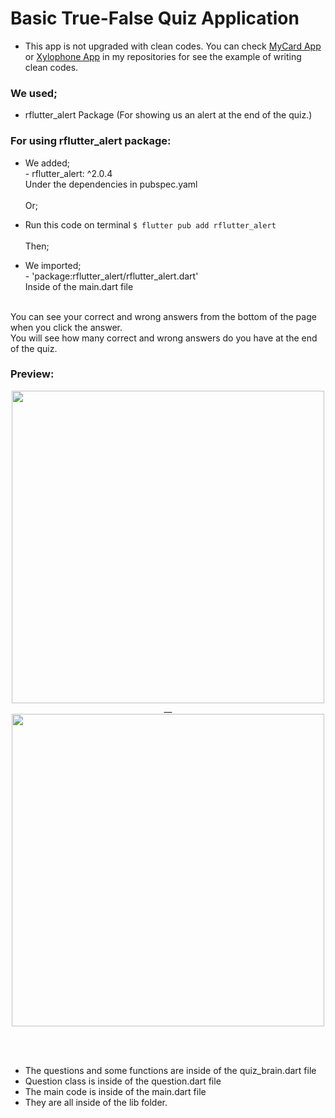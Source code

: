# Basic True-False Quiz Application

- This app is not upgraded with clean codes. You can check [MyCard App](https://github.com/batuhan-yaras/MyCard) or [Xylophone App](https://github.com/batuhan-yaras/Xylophone-flutter) in my repositories for see the example of writing clean codes.

### We used;

- rflutter_alert Package
(For showing us an alert at the end of the quiz.)

### For using rflutter_alert package:

- We added;<br>- rflutter_alert: ^2.0.4<br>Under the dependencies in pubspec.yaml<br><br>Or;
- Run this code on terminal ```$ flutter pub add rflutter_alert```<br><br>Then;

- We imported;<br>- 'package:rflutter_alert/rflutter_alert.dart'<br>
Inside of the main.dart file<br><br>

You can see your correct and wrong answers from the bottom of the page when you click the answer.<br>
You will see how many correct and wrong answers do you have at the end of the quiz.

### Preview:

<div align=center>
<img src="https://user-images.githubusercontent.com/118076077/211003825-e047b958-8aad-43da-9855-cccbad928823.gif" height= 500px>__
<img src="https://user-images.githubusercontent.com/118076077/211005438-6256119d-1cef-4be4-8192-ce01a8796c16.gif" height= 500px>
</div>

<br><br>
- The questions and some functions are inside of the quiz_brain.dart file<br>
- Question class is inside of the question.dart file
- The main code is inside of the main.dart file
- They are all inside of the lib folder.
